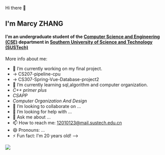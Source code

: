  Hi there 👋
## I'm Marcy ZHANG
#### I'm an undergraduate student of the [Computer Science and Engineering (CSE)](https://cse.sustech.edu.cn/) department in [Southern University of Science and Technology (SUSTech)](https://www.sustech.edu.cn/) 

More info about me:

- 🔭 I’m currently working on my final project. 
- -> CS207-pipeline-cpu 
- -> CS307-Spring-Vue-Database-project2
- 🌱 I’m currently learning sql,algorithm and computer organization.
- _C++ primer plus_ 
- _CSAPP_ 
- _Computer Organization And Design_ 
- 👯 I’m looking to collaborate on ...
- 🤔 I’m looking for help with ...
- 💬 Ask me about ...
- 📫 How to reach me: 12010123@mail.sustech.edu.cn
- 😄 Pronouns: ...
- ⚡ Fun fact: I'm 20 years old!
-->

![](https://github-readme-stats.vercel.app/api?username=MarsyCantStopCoding)

